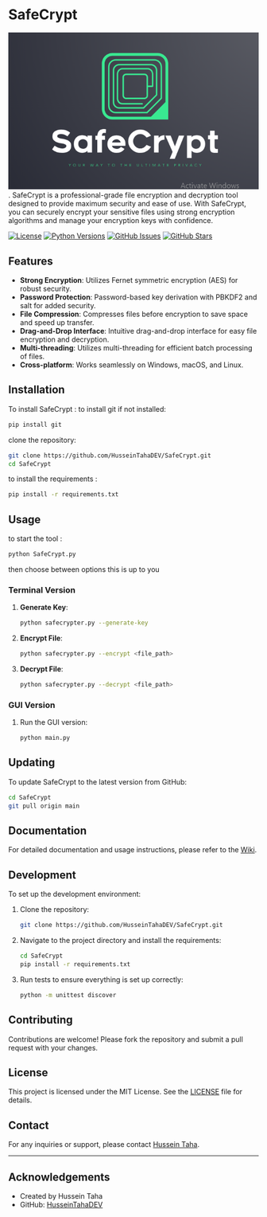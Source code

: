 # SafeCrypt
![SafeCrypt Logo](https://raw.githubusercontent.com/HusseinTahaDEV/SafeCrypt/main/assets/logo.PNG).
SafeCrypt is a professional-grade file encryption and decryption tool designed to provide maximum security and ease of use. With SafeCrypt, you can securely encrypt your sensitive files using strong encryption algorithms and manage your encryption keys with confidence.

[![License](https://img.shields.io/badge/license-MIT-blue.svg)](https://github.com/HusseinTahaDEV/SafeCrypt/blob/main/LICENSE)
[![Python Versions](https://img.shields.io/pypi/pyversions/safecrypt.svg)](https://pypi.org/project/safecrypt/)
[![GitHub Issues](https://img.shields.io/github/issues/HusseinTahaDEV/SafeCrypt.svg)](https://github.com/HusseinTahaDEV/SafeCrypt/issues)
[![GitHub Stars](https://img.shields.io/github/stars/HusseinTahaDEV/SafeCrypt.svg)](https://github.com/HusseinTahaDEV/SafeCrypt/stargazers)

## Features

- **Strong Encryption**: Utilizes Fernet symmetric encryption (AES) for robust security.
- **Password Protection**: Password-based key derivation with PBKDF2 and salt for added security.
- **File Compression**: Compresses files before encryption to save space and speed up transfer.
- **Drag-and-Drop Interface**: Intuitive drag-and-drop interface for easy file encryption and decryption.
- **Multi-threading**: Utilizes multi-threading for efficient batch processing of files.
- **Cross-platform**: Works seamlessly on Windows, macOS, and Linux.

## Installation

To install SafeCrypt : 
to install git if not installed: 

```bash
pip install git
```
clone the repository:

```bash
git clone https://github.com/HusseinTahaDEV/SafeCrypt.git
cd SafeCrypt
```
to install the requirements :

```bash
pip install -r requirements.txt
```
## Usage
to start the tool :

```bash
python SafeCrypt.py
```
then choose between options this is up to you
### Terminal Version

1. **Generate Key**:
   ```bash
   python safecrypter.py --generate-key
   ```

2. **Encrypt File**:
   ```bash
   python safecrypter.py --encrypt <file_path>
   ```

3. **Decrypt File**:
   ```bash
   python safecrypter.py --decrypt <file_path>
   ```

### GUI Version

1. Run the GUI version:
   ```bash
   python main.py
   ```

## Updating

To update SafeCrypt to the latest version from GitHub:
```bash
cd SafeCrypt
git pull origin main
```

## Documentation

For detailed documentation and usage instructions, please refer to the [Wiki](https://github.com/HusseinTahaDEV/SafeCrypt/tree/main/wiki).

## Development

To set up the development environment:

1. Clone the repository:
   ```bash
   git clone https://github.com/HusseinTahaDEV/SafeCrypt.git
   ```

2. Navigate to the project directory and install the requirements:
   ```bash
   cd SafeCrypt
   pip install -r requirements.txt
   ```

3. Run tests to ensure everything is set up correctly:
   ```bash
   python -m unittest discover
   ```

## Contributing

Contributions are welcome! Please fork the repository and submit a pull request with your changes.

## License

This project is licensed under the MIT License. See the [LICENSE](LICENSE) file for details.

## Contact

For any inquiries or support, please contact [Hussein Taha](mailto:ceo.husseintaha@gmail.com).

---

## Acknowledgements

- Created by Hussein Taha
- GitHub: [HusseinTahaDEV](https://github.com/HusseinTahaDEV)
